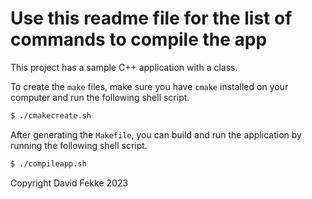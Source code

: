 # Use this readme file for the list of commands to compile the app

This project has a sample C++ application with a class.

To create the `make` files, make sure you have `cmake` installed on your computer and run the following shell script.

```bash
$ ./cmakecreate.sh
```

After generating the `Makefile`, you can build and run the application by running the following shell script.

```bash
$ ./compileapp.sh
```

Copyright David Fekke 2023
